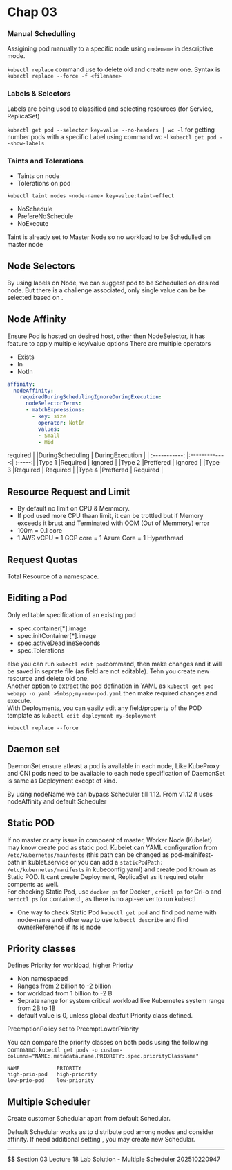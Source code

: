 # Chap 03

### Manual Schedulling 
Assigining pod manually to a specific node using `nodename` in descriptive mode. 

`kubectl replace` command use to delete old and create new one. Syntax is `kubectl replace --force -f <filename>`

### Labels & Selectors
Labels are being used to classified and selecting resources (for Service, ReplicaSet)


`kubectl get pod --selector key=value --no-headers | wc -l` for getting number pods with a specific Label using command wc -l 
`kubectl get pod --show-labels`

### Taints and Tolerations
- Taints on node
- Tolerations on pod

`kubectl taint nodes <node-name> key=value:taint-effect`

- NoSchedule
- PrefereNoSchedule
- NoExecute

Taint is already set to Master Node so no workload to be Schedulled on master node

## Node Selectors

By using labels on Node, we can suggest pod to be Schedulled on desired node. But there is a challenge associated, only single value can be be selected based on .

## Node Affinity
Ensure Pod is hosted on desired host, other then NodeSelector, it has feature to apply multiple key/value options 
There are multiple operators 
- Exists
- In  
- NotIn 


```yaml
affinity:
  nodeAffinity:
    requiredDuringSchedulingIgnoreDuringExecution:
      nodeSelectorTerms:
      - matchExpressions:
        - key: size
          operator: NotIn
          values:
          - Small
          - Mid 
```
required
| |DuringScheduling | DuringExecution |
| :-----------: |:-------------:| :-----:|
|Type 1 |Required  | Ignored |
|Type 2 |Preffered | Ignored |
|Type 3 |Required | Required |
|Type 4 |Preffered | Required |


## Resource Request and Limit

- By default no limit on CPU & Memmory. 
- If pod used more CPU thaan limit, it can be trottled but if Memory exceeds it brust and Terminated with OOM (Out of Memmory) error
- 100m = 0.1 core 
- 1 AWS vCPU = 1 GCP core = 1 Azure Core = 1 Hyperthread


## Request Quotas
Total Resource of a namespace.

## Eiditing a Pod
Only editable specification of an existing pod 
- spec.container[*].image 
- spec.initContainer[*].image 
- spec.activeDeadlineSeconds
- spec.Tolerations

else you can run `kubectl edit pod`command, then make changes and it will be saved in seprate file (as field are not editable). Tehn you create new resource and delete old one. <br>
Another option to extract the pod defination in YAML as `kubectl get pod webapp -o yaml >&nbsp;my-new-pod.yaml` then make required changes and execute.
 <br> 
With Deployments, you can easily edit any field/property of the POD template as `kubectl edit deployment my-deployment`

`kubectl replace --force`

## Daemon set
DaemonSet ensure atleast a pod is available in each node, Like KubeProxy and CNI pods need to be available to each node
specification of DaemonSet is same as Deployment except of kind.

By using nodeName we can bypass Scheduler till 1.12.  From v1.12 it uses nodeAffinity and default Scheduler


## Static POD
If no master or any issue in compoent of master, Worker Node (Kubelet) may know create pod as static pod. 
Kubelet can YAML configuration from `/etc/kubernetes/mainfests` (this path can be changed as pod-mainifest-path in kublet.service or you can add a `staticPodPath: /etc/kubernetes/manifests` in kubeconfig.yaml) and create pod known as Static POD. It cant create Deployment, ReplicaSet as it required otehr compents as well. 
<br>
For checking Static Pod, use `docker ps` for Docker , `crictl ps` for Cri-o and `nerdctl ps` for containerd , as there is no api-server to run kubectl
- One way to check Static Pod `kubectl get pod` and find pod name with node-name and other way to use `kubectl describe` and find ownerReference if its is node




## Priority classes
Defines Priority for workload, higher Priority

- Non namespaced
- Ranges from 2 billion to -2 billion 
- for workload from 1 billion to -2 B 
- Seprate range for system critical workload like Kubernetes system range from 2B to 1B
- default value is 0, unless global deafult Priority class defined. 

PreemptionPolicy set to PreemptLowerPriority 


You can compare the priority classes on both pods using the following command:
``kubectl get pods -o custom-columns="NAME:.metadata.name,PRIORITY:.spec.priorityClassName"``

```
NAME            PRIORITY
high-prio-pod   high-priority
low-prio-pod    low-priority
```

## Multiple Scheduler
Create customer Schedular apart from default Schedular. 

Defualt Schedular works as to distribute pod among nodes and consider affinity. 
If need additional setting , you may create new Schedular. 





---
$$ Section 03 Lecture 18 Lab Solution - Multiple Scheduler
202510220947
